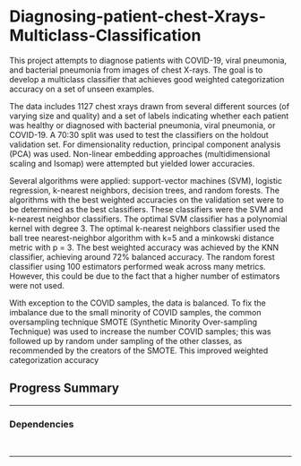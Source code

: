 # Diagnosing-patient-chest-Xrays-Multiclass-Classification
This project attempts to diagnose patients with COVID-19, viral pneumonia, and bacterial pneumonia from images of chest X-rays. The goal is to develop a multiclass classifier that achieves good weighted categorization accuracy on a set of unseen examples.

The data includes 1127 chest xrays drawn from several different sources (of varying size and quality) and a set of labels indicating whether each patient was healthy or diagnosed with bacterial pneumonia, viral pneumonia, or COVID-19. A 70:30 split was used to test the classifiers on the holdout validation set. For dimensionality reduction, principal component analysis (PCA) was used. Non-linear embedding approaches (multidimensional scaling and Isomap) were attempted but yielded lower accuracies.

Several algorithms were applied: support-vector machines (SVM), logistic regression, k-nearest neighbors, decision trees, and
random forests. The algorithms with the best weighted accuracies on the validation set were
to be determined as the best classifiers. These classifiers were the SVM and k-nearest neighbor classifiers.
The optimal SVM classifier has a polynomial kernel with degree 3. The optimal k-nearest neighbors classifier used the ball
tree nearest-neighbor algorithm with k=5 and a minkowski distance metric with p = 3. The best weighted accuracy was achieved by the KNN classifier, achieving around 72% balanced accuracy. The random forest classifier using
100 estimators performed weak across many metrics. However, this could be due to the fact that a higher
number of estimators were not used.

With exception to the COVID samples, the data is balanced. To fix the imbalance due to the
small minority of COVID samples, the common oversampling technique SMOTE (Synthetic Minority Over-sampling Technique) was used to increase the number COVID samples; this was followed up by random
under sampling of the other classes, as recommended by the creators of the SMOTE. This improved weighted
categorization accuracy

## Progress Summary

------------------------
### Dependencies

&nbsp;

------------------------

